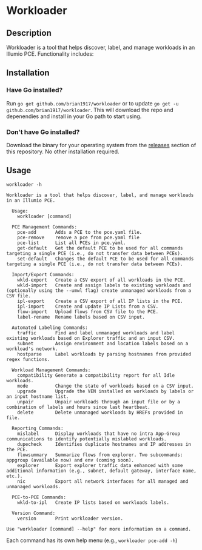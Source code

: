 # Workloader

## Description
Workloader is a tool that helps discover, label, and manage workloads in an Illumio PCE. Functionality includes:

## Installation

### Have Go installed?
Run `go get github.com/brian1917/workloader` or to update `go get -u github.com/brian1917/workloader`. This will download the repo and depenendies and install in your Go path to start using.

### Don't have Go installed?
Download the binary for your operating system from the [releases](https://github.com/brian1917/workloader/releases) section of this repository. No other installation required.

## Usage
`workloader -h`

```
Workloader is a tool that helps discover, label, and manage workloads in an Illumio PCE.

  Usage:
	workloader [command]

  PCE Management Commands:
	pce-add       Adds a PCE to the pce.yaml file.
	pce-remove    remove a pce from pce.yaml file
	pce-list      List all PCEs in pce.yaml.
	get-default   Get the default PCE to be used for all commands targeting a single PCE (i.e., do not transfer data between PCEs).
	set-default   Changes the default PCE to be used for all commands targeting a single PCE (i.e., do not transfer data between PCEs).

  Import/Export Commands:
	wkld-export   Create a CSV export of all workloads in the PCE.
	wkld-import   Create and assign labels to existing workloads and (optionally using the --umwl flag) create unmanaged workloads from a CSV file.
	ipl-export    Create a CSV export of all IP lists in the PCE.
	ipl-import    Create and update IP Lists from a CSV.
	flow-import   Upload flows from CSV file to the PCE.
	label-rename  Rename labels based on CSV input.
	  
  Automated Labeling Commands:
	traffic       Find and label unmanaged workloads and label existing workloads based on Explorer traffic and an input CSV.
	subnet        Assign environment and location labels based on a workload's network.
	hostparse     Label workloads by parsing hostnames from provided regex functions.

  Workload Management Commands:
	compatibility Generate a compatibility report for all Idle workloads.
	mode          Change the state of workloads based on a CSV input.
	upgrade       Upgrade the VEN installed on workloads by labels or an input hostname list.
	unpair        Unpair workloads through an input file or by a combination of labels and hours since last heartbeat.
	delete        Delete unmanaged workloads by HREFs provided in file.

  Reporting Commands:
	mislabel      Display workloads that have no intra App-Group communications to identify potentially mislabled workloads.
	dupecheck     Identifies duplicate hostnames and IP addresses in the PCE.
	flowsummary   Summarize flows from explorer. Two subcommands: appgroup (available now) and env (coming soon).
	explorer      Export explorer traffic data enhanced with some additional information (e.g., subnet, default gateway, interface name, etc.).
	nic           Export all network interfaces for all managed and unmanaged workloads.

  PCE-to-PCE Commands:
	wkld-to-ipl   Create IP lists based on workloads labels.

  Version Command:
	version       Print workloader version.
  
Use "workloader [command] --help" for more information on a command.
```

Each command has its own help menu (e.g., `workloader pce-add -h`)